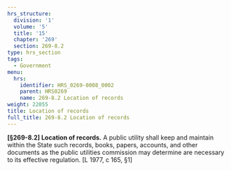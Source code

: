 ```yaml
---
hrs_structure:
  division: '1'
  volume: '5'
  title: '15'
  chapter: '269'
  section: 269-8.2
type: hrs_section
tags:
  - Government
menu:
  hrs:
    identifier: HRS_0269-0008_0002
    parent: HRS0269
    name: 269-8.2 Location of records
weight: 22055
title: Location of records
full_title: 269-8.2 Location of records
---
```

**[§269-8.2] Location of records.** A public utility shall keep and maintain within the State such records, books, papers, accounts, and other documents as the public utilities commission may determine are necessary to its effective regulation. [L 1977, c 165, §1]
